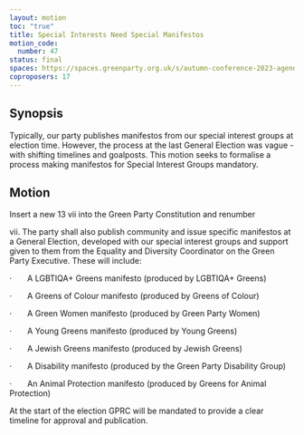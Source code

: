```yaml
---
layout: motion
toc: "true"
title: Special Interests Need Special Manifestos
motion_code:
  number: 47
status: final
spaces: https://spaces.greenparty.org.uk/s/autumn-conference-2023-agenda-forum/post/post/view?id=11185
coproposers: 17
---
```

## **Synopsis**

Typically, our party publishes manifestos from our special interest groups at election time. However, the process at the last General Election was vague - with shifting timelines and goalposts. This motion seeks to formalise a process making manifestos for Special Interest Groups mandatory.

## **Motion**

Insert a new 13 vii into the Green Party Constitution and renumber

vii. The party shall also publish community and issue specific manifestos at a General Election, developed with our special interest groups and support given to them from the Equality and Diversity Coordinator on the Green Party Executive. These will include:

·       A LGBTIQA+ Greens manifesto (produced by LGBTIQA+ Greens)

·       A Greens of Colour manifesto (produced by Greens of Colour)

·       A Green Women manifesto (produced by Green Party Women)

·       A Young Greens manifesto (produced by Young Greens)

·       A Jewish Greens manifesto (produced by Jewish Greens)

·       A Disability manifesto (produced by the Green Party Disability Group)

·       An Animal Protection manifesto (produced by Greens for Animal Protection)

At the start of the election GPRC will be mandated to provide a clear timeline for approval and publication.